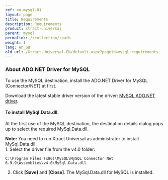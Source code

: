 ```yaml
---
ref: xu-mysql-01
layout: page
title: Requirements
description: Requirements
product: xtract-universal
parent: mysql
permalink: /:collection/:path
weight: 1
lang: en_GB
old_url: /Xtract-Universal-EN/default.aspx?pageid=mysql-requirements
---
```

### About ADO.NET Driver for MySQL
To use the MySQL destination, install the ADO.NET Driver for MySQL (Connector/NET) at first.

Download the latest stable driver version of the driver: [MySQL ADO.NET driver](https://www.mysql.com/products/connector/). 

#### To install MySql.Data.dll.
At the first use of the MySQL destination, the destination details dialog pops up to select the required MySql.Data.dll.

<div class="alert alert-info">
  <i class="fas fa-info-circle"></i> <strong>Note:</strong> You need to run Xtract Universal as administrator to install MySql.Data.dll.
</div>
1. Select the driver file from the v4.0 folder: 

`C:\Program Files (x86)\MySQL\MySQL Connector Net 6.9.9\Assemblies\v4.0\MySql.Data.dll`

2. Click **[Save]** and **[Close]**. The MySql.Data.dll for MySQL is installed.


